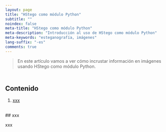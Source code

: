 ```yaml
---
layout: page
title: "HStego como módulo Python"
subtitle: "" 
noindex: false
meta-title: "HStego como módulo Python"
meta-description: "Introducción al uso de HStego como módulo Python"
meta-keywords: "esteganografía, imágenes"
lang-suffix: "-es"
comments: true
---
```


> En este artículo vamos a ver cómo incrustar información en imágenes 
> usando HStego como módulo Python.



<style>
    [id]::before {
        content: '';
        display: block;
        height:      70px;
        margin-top: -70px;
        visibility: hidden;
    }
</style>

<div class='menu' style='margin-top:50px'></div>

## Contenido

1. [xxx](#xxx)


<br>
## xxx

xxx







